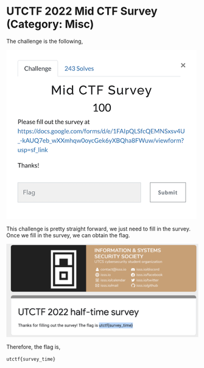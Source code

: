 # UTCTF 2022 Mid CTF Survey (Category: Misc)
The challenge is the following,

![Figure 1](img/challenge.png) 

This challenge is pretty straight forward, we just need to fill in the survey.
Once we fill in the survey, we can obtain the flag.

![Figure 2](img/survey.png) 

Therefore, the flag is,

`utctf{survey_time}`
